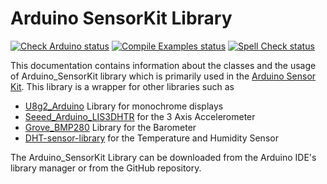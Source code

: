 # Arduino SensorKit Library

[![Check Arduino status](https://github.com/arduino-libraries/Arduino_SensorKit/actions/workflows/check-arduino.yml/badge.svg)](https://github.com/arduino-libraries/Arduino_SensorKit/actions/workflows/check-arduino.yml)
[![Compile Examples status](https://github.com/arduino-libraries/Arduino_SensorKit/actions/workflows/compile-examples.yml/badge.svg)](https://github.com/arduino-libraries/Arduino_SensorKit/actions/workflows/compile-examples.yml)
[![Spell Check status](https://github.com/arduino-libraries/Arduino_SensorKit/actions/workflows/spell-check.yml/badge.svg)](https://github.com/arduino-libraries/Arduino_SensorKit/actions/workflows/spell-check.yml)

This documentation contains information about the classes and the usage of Arduino_SensorKit library which is primarily used in the [Arduino Sensor Kit](https://store.arduino.cc/sensor-kit-base). This library is a wrapper for other libraries such as

* [U8g2_Arduino](https://github.com/olikraus/U8g2_Arduino) Library for monochrome displays
* [Seeed_Arduino_LIS3DHTR](https://github.com/Seeed-Studio/Seeed_Arduino_LIS3DHTR) for the 3 Axis Accelerometer
* [Grove_BMP280](https://github.com/Seeed-Studio/Grove_BMP280) Library for the Barometer
* [DHT-sensor-library](https://github.com/adafruit/DHT-sensor-library) for the Temperature and Humidity Sensor

The Arduino_SensorKit Library can be downloaded from the Arduino IDE's library manager or from the GitHub repository.
